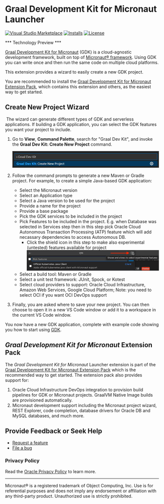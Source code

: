 # Graal Development Kit for Micronaut Launcher
[![Visual Studio Marketplace](https://img.shields.io/visual-studio-marketplace/v/oracle-labs-graalvm.gcn?style=for-the-badge&label=VS%20Marketplace&logo=visual-studio-code)](https://marketplace.visualstudio.com/items?itemName=oracle-labs-graalvm.gcn)
[![Installs](https://img.shields.io/visual-studio-marketplace/i/oracle-labs-graalvm.gcn?style=for-the-badge)](https://marketplace.visualstudio.com/items?itemName=oracle-labs-graalvm.gcn)
[![License](https://img.shields.io/github/license/oracle/gdk-vscode-extensions?style=for-the-badge&logo=upl)](https://github.com/oracle/gdk-vscode-extensions/blob/main/LICENSE.txt)

*** Technology Preview ***

[Graal Development Kit for Micronaut](https://graal.cloud/gdk/) (GDK) is a cloud-agnostic development framework, built on top of [Micronaut® framework](https://micronaut.io/). Using GDK you can write once and then run the same code on multiple cloud platforms.

This extension provides a wizard to easily create a new GDK project.

You are recommended to install the [Graal Development Kit for Micronaut Extension Pack](https://marketplace.visualstudio.com/items?itemName=oracle-labs-graalvm.graal-cloud-native-pack), which contains this extension and others, as the easiest way to get started.

## <a name='gcn-projects-generation-wizard'></a>Create New Project Wizard
​
The wizard can generate different types of GDK and serverless applications. If building a GDK application, you can select the GDK features you want your project to include.

1. Go to **View**, **Command Palette**, search for "Graal Dev Kit", and invoke the **Graal Dev Kit: Create New Project** command.

    ![Create New Project Action](images/gcn-vscode-actions.png)

2. Follow the command prompts to generate a new Maven or Gradle project. For example, to create a simple Java-based GDK application:
    - Select the Micronaut version
    - Select an Application type
    - Select a Java version to be used for the project
    - Provide a name for the project
    - Provide a base package
    - Pick the GDK services to be included in the project
    - Pick Features to be included in the project. E.g. when Database was selected in Services step then in this step pick Oracle Cloud Autonomous Transaction Processing (ATP) feature which will add necassary dependencies to access Autonomous DB.
       - Click the shield icon in this step to make also experimental (untested) features available for project
       ![Experimental Features](images/experimental_features.png)
    - Select a build tool: Maven or Gradle
    - Select a unit test framework: JUnit, Spock, or Kotest
    - Select cloud providers to support: Oracle Cloud Infrastructure, Amazon Web Services, Google Cloud Platform; Note: you need to select OCI if you want OCI DevOps support

3. Finally, you are asked where to save your new project. You can then choose to open it in a new VS Code window or add it to a workspace in the current VS Code window.

You now have a new GDK application, complete with example code showing you how to start using [GDK](https://graal.cloud/gdk/).

## <a name='gcn-extension-pack'></a>_Graal Development Kit for Micronaut_ Extension Pack
The _Graal Development Kit for Micronaut_ Launcher extension is part of the [Graal Development Kit for Micronaut Extension Pack](https://marketplace.visualstudio.com/items?itemName=oracle-labs-graalvm.graal-cloud-native-pack) which is the recommended way to get started. The extension pack also provides support for:
1. Oracle Cloud Infrastructure DevOps integration to provision build pipelines for GDK or Micronaut projects. GraalVM Native Image builds are provisioned automatically.
2. Micronaut development support including the Micronaut project wizard, REST Explorer, code completion, database drivers for Oracle DB and MySQL databases, and much more.

## <a name='provide-feedback-or-seek-help'></a>Provide Feedback or Seek Help

* [Request a feature](https://github.com/oracle/gdk-vscode-extensions/issues/new?labels=enhancement)
* [File a bug](https://github.com/oracle/gdk-vscode-extensions/issues/new?labels=bug)

### <a name='privacy-policy'></a>Privacy Policy

Read the [Oracle Privacy Policy](https://www.oracle.com/legal/privacy/privacy-policy.html) to learn more.

---
Micronaut&reg; is a registered trademark of Object Computing, Inc. Use is for referential purposes and does not imply any endorsement or affiliation with any third-party product. Unauthorized use is strictly prohibited.